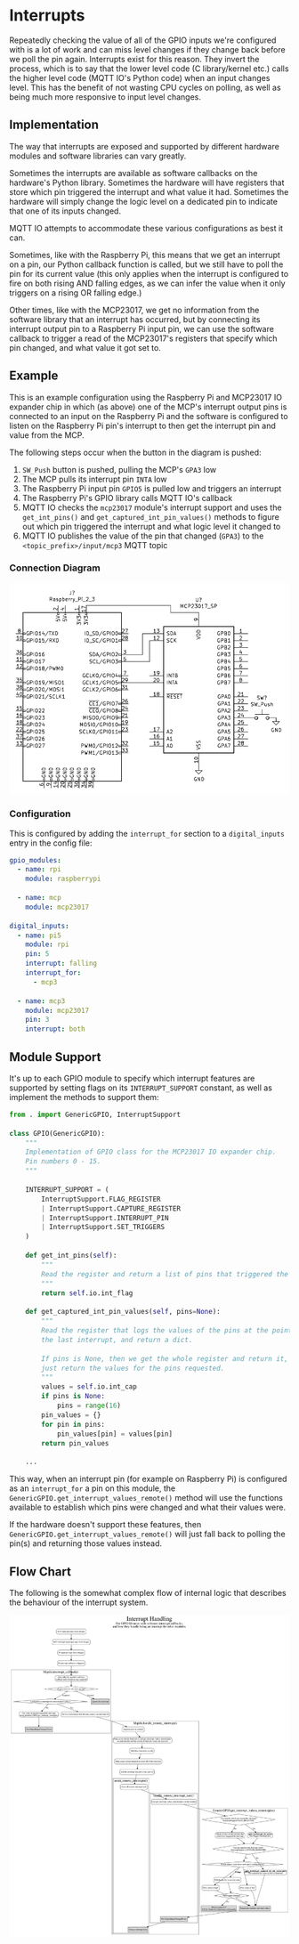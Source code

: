 # Interrupts

Repeatedly checking the value of all of the GPIO inputs we're configured with is a lot of work and can miss level changes if they change back before we poll the pin again. Interrupts exist for this reason. They invert the process, which is to say that the lower level code (C library/kernel etc.) calls the higher level code (MQTT IO's Python code) when an input changes level. This has the benefit of not wasting CPU cycles on polling, as well as being much more responsive to input level changes.

## Implementation

The way that interrupts are exposed and supported by different hardware modules and software libraries can vary greatly.

Sometimes the interrupts are available as software callbacks on the hardware's Python library. Sometimes the hardware will have registers that store which pin triggered the interrupt and what value it had. Sometimes the hardware will simply change the logic level on a dedicated pin to indicate that one of its inputs changed.

MQTT IO attempts to accommodate these various configurations as best it can.

Sometimes, like with the Raspberry Pi, this means that we get an interrupt on a pin, our Python callback function is called, but we still have to poll the pin for its current value (this only applies when the interrupt is configured to fire on both rising AND falling edges, as we can infer the value when it only triggers on a rising OR falling edge.)

Other times, like with the MCP23017, we get no information from the software library that an interrupt has occurred, but by connecting its interrupt output pin to a Raspberry Pi input pin, we can use the software callback to trigger a read of the MCP23017's registers that specify which pin changed, and what value it got set to.

## Example

This is an example configuration using the Raspberry Pi and MCP23017 IO expander chip in which (as above) one of the MCP's interrupt output pins is connected to an input on the Raspberry Pi and the software is configured to listen on the Raspberry Pi pin's interrupt to then get the interrupt pin and value from the MCP.

The following steps occur when the button in the diagram is pushed:

1. `SW_Push` button is pushed, pulling the MCP's `GPA3` low
2. The MCP pulls its interrupt pin `INTA` low
3. The Raspberry Pi input pin `GPIO5` is pulled low and triggers an interrupt
4. The Raspberry Pi's GPIO library calls MQTT IO's callback
5. MQTT IO checks the `mcp23017` module's interrupt support and uses the `get_int_pins()` and `get_captured_int_pin_values()` methods to figure out which pin triggered the interrupt and what logic level it changed to
6. MQTT IO publishes the value of the pin that changed (`GPA3`) to the `<topic_prefix>/input/mcp3` MQTT topic

### Connection Diagram

![Raspberry Pi MCP23017 circuit diagram](../_images/pimcp.png)

### Configuration

This is configured by adding the `interrupt_for` section to a `digital_inputs` entry in the config file:

```yaml
gpio_modules:
  - name: rpi
    module: raspberrypi

  - name: mcp
    module: mcp23017

digital_inputs:
  - name: pi5
    module: rpi
    pin: 5
    interrupt: falling
    interrupt_for:
      - mcp3

  - name: mcp3
    module: mcp23017
    pin: 3
    interrupt: both
```

## Module Support

It's up to each GPIO module to specify which interrupt features are supported by setting flags on its `INTERRUPT_SUPPORT` constant, as well as implement the methods to support them:

```python
from . import GenericGPIO, InterruptSupport

class GPIO(GenericGPIO):
    """
    Implementation of GPIO class for the MCP23017 IO expander chip.
    Pin numbers 0 - 15.
    """

    INTERRUPT_SUPPORT = (
        InterruptSupport.FLAG_REGISTER
        | InterruptSupport.CAPTURE_REGISTER
        | InterruptSupport.INTERRUPT_PIN
        | InterruptSupport.SET_TRIGGERS
    )

    def get_int_pins(self):
        """
        Read the register and return a list of pins that triggered the interrupt.
        """
        return self.io.int_flag

    def get_captured_int_pin_values(self, pins=None):
        """
        Read the register that logs the values of the pins at the point of
        the last interrupt, and return a dict.

        If pins is None, then we get the whole register and return it, otherwise
        just return the values for the pins requested.
        """
        values = self.io.int_cap
        if pins is None:
            pins = range(16)
        pin_values = {}
        for pin in pins:
            pin_values[pin] = values[pin]
        return pin_values

    ...
```

This way, when an interrupt pin (for example on Raspberry Pi) is configured as an `interrupt_for` a pin on this module, the `GenericGPIO.get_interrupt_values_remote()` method will use the functions available to establish which pins were changed and what their values were.

If the hardware doesn't support these features, then `GenericGPIO.get_interrupt_values_remote()` will just fall back to polling the pin(s) and returning those values instead.

## Flow Chart

The following is the somewhat complex flow of internal logic that describes the behaviour of the interrupt system.

![Interrupt handling flow chart](../_images/interrupt_handling.dot.svg)
